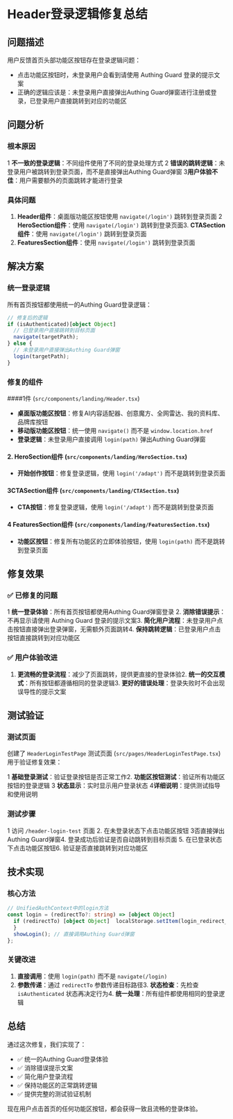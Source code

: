 # Header登录逻辑修复总结

## 问题描述

用户反馈首页头部功能区按钮存在登录逻辑问题：
- 点击功能区按钮时，未登录用户会看到请使用 Authing Guard 登录的提示文案
- 正确的逻辑应该是：未登录用户直接弹出Authing Guard弹窗进行注册或登录，已登录用户直接跳转到对应的功能区

## 问题分析

### 根本原因
1 **不一致的登录逻辑**：不同组件使用了不同的登录处理方式
2 **错误的跳转逻辑**：未登录用户被跳转到登录页面，而不是直接弹出Authing Guard弹窗
3**用户体验不佳**：用户需要额外的页面跳转才能进行登录

### 具体问题
1. **Header组件**：桌面版功能区按钮使用 `navigate(/login')` 跳转到登录页面
2 **HeroSection组件**：使用 `navigate(/login')` 跳转到登录页面3. **CTASection组件**：使用 `navigate(/login')` 跳转到登录页面
4. **FeaturesSection组件**：使用 `navigate(/login')` 跳转到登录页面

## 解决方案

### 统一登录逻辑
所有首页按钮都使用统一的Authing Guard登录逻辑：

```typescript
// 修复后的逻辑
if (isAuthenticated)[object Object]
  // 已登录用户直接跳转到目标页面
  navigate(targetPath);
} else {
  // 未登录用户直接弹出Authing Guard弹窗
  login(targetPath);
}
```

### 修复的组件

####1件 (`src/components/landing/Header.tsx`)
- **桌面版功能区按钮**：修复AI内容适配器、创意魔方、全网雷达、我的资料库、品牌库按钮
- **移动版功能区按钮**：统一使用 `navigate()` 而不是 `window.location.href`
- **登录逻辑**：未登录用户直接调用 `login(path)` 弹出Authing Guard弹窗

#### 2. HeroSection组件 (`src/components/landing/HeroSection.tsx`)
- **开始创作按钮**：修复登录逻辑，使用 `login('/adapt')` 而不是跳转到登录页面

#### 3CTASection组件 (`src/components/landing/CTASection.tsx`)
- **CTA按钮**：修复登录逻辑，使用 `login('/adapt')` 而不是跳转到登录页面

#### 4 FeaturesSection组件 (`src/components/landing/FeaturesSection.tsx`)
- **功能区按钮**：修复所有功能区的立即体验按钮，使用 `login(path)` 而不是跳转到登录页面

## 修复效果

### ✅ 已修复的问题
1 **统一登录体验**：所有首页按钮都使用Authing Guard弹窗登录
2. **消除错误提示**：不再显示请使用 Authing Guard 登录的提示文案3. **简化用户流程**：未登录用户点击按钮直接弹出登录弹窗，无需额外页面跳转4. **保持跳转逻辑**：已登录用户点击按钮直接跳转到对应功能区

### ✅ 用户体验改进
1. **更流畅的登录流程**：减少了页面跳转，提供更直接的登录体验2. **统一的交互模式**：所有按钮都遵循相同的登录逻辑3. **更好的错误处理**：登录失败时不会出现误导性的提示文案

## 测试验证

### 测试页面
创建了 `HeaderLoginTestPage` 测试页面 (`src/pages/HeaderLoginTestPage.tsx`) 用于验证修复效果：

1 **基础登录测试**：验证登录按钮是否正常工作2. **功能区按钮测试**：验证所有功能区按钮的登录逻辑
3 **状态显示**：实时显示用户登录状态
4**详细说明**：提供测试指导和使用说明

### 测试步骤
1 访问 `/header-login-test` 页面
2. 在未登录状态下点击功能区按钮
3否直接弹出Authing Guard弹窗4. 登录成功后验证是否自动跳转到目标页面
5. 在已登录状态下点击功能区按钮6. 验证是否直接跳转到对应功能区

## 技术实现

### 核心方法
```typescript
// UnifiedAuthContext中的login方法
const login = (redirectTo?: string) => [object Object]
  if (redirectTo) [object Object]  localStorage.setItem(login_redirect_to', redirectTo);
  }
  showLogin(); // 直接调用Authing Guard弹窗
};
```

### 关键改进
1. **直接调用**：使用 `login(path)` 而不是 `navigate(/login)`
2. **参数传递**：通过 `redirectTo` 参数传递目标路径3. **状态检查**：先检查 `isAuthenticated` 状态再决定行为4. **统一处理**：所有组件都使用相同的登录逻辑

## 总结

通过这次修复，我们实现了：
- ✅ 统一的Authing Guard登录体验
- ✅ 消除错误提示文案
- ✅ 简化用户登录流程
- ✅ 保持功能区的正常跳转逻辑
- ✅ 提供完整的测试验证机制

现在用户点击首页的任何功能区按钮，都会获得一致且流畅的登录体验。 